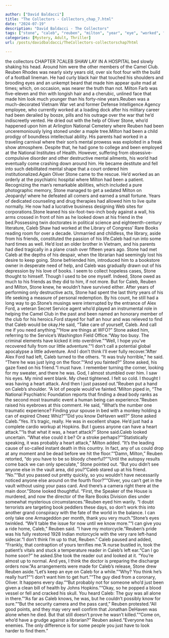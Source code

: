 ```yaml
---

author: ["David Baldacci"]
title: "The Collectors - Collectors_chap_7.html"
date: "2024-07-19"
description: "David Baldacci - The Collectors"
tags: ["stone", "caleb", "reuben", "milton", "year", "eye", "worked", "oliver", "looked", "friend", "book", "well", "said", "think", "heart", "know", "around", "club", "made", "national", "mental", "come", "get", "rare", "died"]
categories: [Mystery, Adult, Thriller]
url: /posts/davidbaldacci/TheCollectors-collectorschap7html

---
```


the collectors
CHAPTER 7CALEB SHAW LAY IN A HOSPITAL bed slowly shaking his head. Around him were the other members of the Camel Club. Reuben Rhodes was nearly sixty years old, over six foot four with the build of a football lineman. He had curly black hair that touched his shoulders and brooding eyes and an unkempt beard that made him appear quite mad at times; which, on occasion, was nearer the truth than not. Milton Farb was five-eleven and thin with longish hair and a cherubic, unlined face that made him look much younger than his forty-nine years.Reuben was a much-decorated Vietnam War vet and former Defense Intelligence Agency employee, who currently worked at a loading dock after his military career had been derailed by booze, pills and his outrage over the war that he’d indiscreetly vented. He dried out with the help of Oliver Stone, who’d happened upon him at Arlington National Cemetery where Reuben had been unceremoniously lying stoned under a maple tree.Milton had been a child prodigy of boundless intellectual ability. His parents had worked in a traveling carnival where their son’s mental prowess was exploited in a freak show atmosphere. Despite that, he had gone to college and been employed at the National Institutes of Health. However, suffering from obsessive-compulsive disorder and other destructive mental ailments, his world had eventually come crashing down around him. He became destitute and fell into such debilitated mental shape that a court ordered him institutionalized.Again Oliver Stone came to the rescue. He’d worked as an orderly at the psychiatric hospital where Milton had been a patient. Recognizing the man’s remarkable abilities, which included a pure photographic memory, Stone managed to get a sedated Milton on Jeopardy! where he defeated all comers and earned a small fortune. Years of dedicated counseling and drug therapies had allowed him to live quite normally. He now had a lucrative business designing Web sites for corporations.Stone leaned his six-foot-two-inch body against a wall, his arms crossed in front of him as he looked down at his friend in the bed.Possessing twin doctorates in political science and eighteenth-century literature, Caleb Shaw had worked at the Library of Congress’ Rare Books reading room for over a decade. Unmarried and childless, the library, aside from his friends, constituted the passion of his life.Caleb had run into some hard times as well. He’d lost an older brother in Vietnam, and his parents had died tragically in a plane crash over fifteen years ago. Stone had met Caleb at the depths of his despair, when the librarian had seemingly lost his desire to keep going. Stone befriended him, introduced him to a bookstore owner in desperate need of help, and Caleb was gradually drawn out of his depression by his love of books. I seem to collect hopeless cases, Stone thought to himself. Though I used to be one myself. Indeed, Stone owed as much to his friends as they did to him, if not more. But for Caleb, Reuben and Milton, Stone knew, he wouldn’t have survived either. After years of performing only destructive acts, Stone had spent the last thirty years of his life seeking a measure of personal redemption. By his count, he still had a long way to go.Stone’s musings were interrupted by the entrance of Alex Ford, a veteran Secret Service agent who’d played an instrumental role in helping the Camel Club in the past and been named an honorary member of the club for his heroics.Ford stayed for half an hour and was relieved to find that Caleb would be okay.He said, “Take care of yourself, Caleb. And call me if you need anything.”“How are things at WFO?” Stone asked him, referring to the Service’s Washington Field Office.“Way too busy. The criminal elements have kicked it into overdrive.”“Well, I hope you’ve recovered fully from our little adventure.”“I don’t call a potential global apocalypse a little adventure. And I don’t think I’ll ever fully recover.”After Alex Ford had left, Caleb turned to the others. “It was truly horrible,” he said. “There he was just lying on the floor.”“And you fainted?” Stone asked, his gaze fixed on his friend.“I must have. I remember turning the corner, looking for my sweater, and there he was. God, I almost stumbled over him. I saw his eyes. My mind went blank. My chest tightened. I felt so cold. I thought I was having a heart attack. And then I just passed out.”Reuben put a hand on Caleb’s shoulder. “A lot of people would’ve fainted.”Milton piped in, “The National Psychiatric Foundation reports that finding a dead body ranks as the second most traumatic event a human being can experience.”Reuben raised his eyebrows at this comment. He said, “What’s the number one traumatic experience? Finding your spouse in bed with a monkey holding a can of expired Cheez Whiz?”“Did you know DeHaven well?” Stone asked Caleb.“Yes. It’s tragic, really. He was in excellent shape. He’d just had a complete cardio workup at Hopkins. But I guess anyone can have a heart attack.”“Is that what it was, a heart attack?” Stone said.Caleb looked uncertain. “What else could it be? Or a stroke perhaps?”“Statistically speaking, it was probably a heart attack,” Milton added. “It’s the leading cause of so-called instant death in this country. In fact, any of us could drop at any moment and be dead before we hit the floor.”“Damn, Milton,” Reuben retorted, “do you have to be so bloody cheerful?”“Until the autopsy results come back we can only speculate,” Stone pointed out. “But you didn’t see anyone else in the vault area, did you?”Caleb stared up at his friend. “No.”“But you passed out pretty quickly, so you wouldn’t have necessarily noticed anyone else around on the fourth floor?”“Oliver, you can’t get in the vault without using your pass card. And there’s a camera right there at the main door.”Stone looked thoughtful. “First, the Speaker of the House is murdered, and now the director of the Rare Books Division dies under somewhat mysterious circumstances.”Reuben eyed him warily. “I doubt terrorists are targeting book peddlers these days, so don’t work this into another grand conspiracy with the fate of the world in the balance. I can only take one Armageddon per month, thank you very much.”Stone’s eyes twinkled. “We’ll table the issue for now until we know more.”“I can give you a ride home, Caleb,” Reuben said. “I have my motorcycle.”Reuben’s pride was his fully restored 1928 Indian motorcycle with the very rare left-hand sidecar.“I don’t think I’m up to that, Reuben.” Caleb paused and added, “Frankly, that contraption of yours terrifies me.”A nurse bustled in, took the patient’s vitals and stuck a temperature reader in Caleb’s left ear.“Can I go home soon?” he asked.She took the reader out and looked at it. “You’re almost up to normal. And yes, I think the doctor is preparing the discharge orders now.”As arrangements were made for Caleb’s release, Stone drew Reuben aside.“Let’s keep an eye on Caleb for a while.”“Why? You think he’s really hurt?”“I don’t want him to get hurt.”“The guy died from a coronary, Oliver. It happens every day.”“But probably not for someone who’d just been given a clean bill of health by Johns Hopkins.”“Okay, so he popped a blood vessel or fell and cracked his skull. You heard Caleb: The guy was all alone in there.”“As far as Caleb knows, he was, but he couldn’t possibly know for sure.”“But the security camera and the pass card,” Reuben protested.“All good points, and they may very well confirm that Jonathan DeHaven was alone when he died. But that still doesn’t prove he wasn’t killed.”“Come on, who’d have a grudge against a librarian?” Reuben asked.“Everyone has enemies. The only difference is for some people you just have to look harder to find them.”